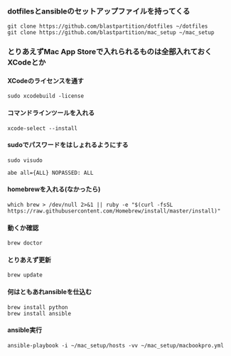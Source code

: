 ### dotfilesとansibleのセットアップファイルを持ってくる

```
git clone https://github.com/blastpartition/dotfiles ~/dotfiles
git clone https://github.com/blastpartition/mac_setup ~/mac_setup
```

### とりあえずMac App Storeで入れられるものは全部入れておく XCodeとか
#### XCodeのライセンスを通す

    sudo xcodebuild -license

#### コマンドラインツールを入れる

    xcode-select --install

#### sudoでパスワードをはしょれるようにする

    sudo visudo

    abe all={ALL} NOPASSED: ALL

#### homebrewを入れる(なかったら)

    which brew > /dev/null 2>&1 || ruby -e "$(curl -fsSL https://raw.githubusercontent.com/Homebrew/install/master/install)"

#### 動くか確認

    brew doctor

#### とりあえず更新

    brew update

#### 何はともあれansibleを仕込む

```
brew install python
brew install ansible
```

#### ansible実行

    ansible-playbook -i ~/mac_setup/hosts -vv ~/mac_setup/macbookpro.yml
